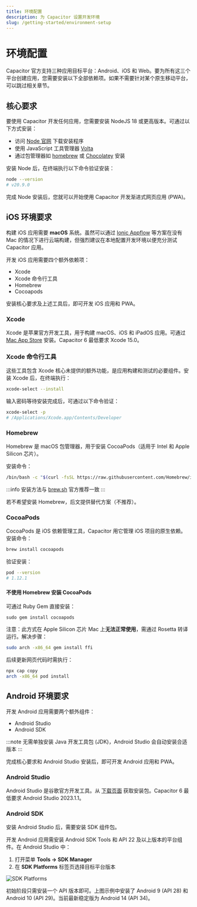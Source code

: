 ```yaml
---
title: 环境配置
description: 为 Capacitor 设置开发环境
slug: /getting-started/environment-setup
---
```


# 环境配置

Capacitor 官方支持三种应用目标平台：Android、iOS 和 Web。要为所有这三个平台创建应用，您需要安装以下全部依赖项。如果不需要针对某个原生移动平台，可以跳过相关章节。

## 核心要求

要使用 Capacitor 开发任何应用，您需要安装 NodeJS 18 或更高版本。可通过以下方式安装：
- 访问 [Node 官网](https://nodejs.org) 下载安装程序
- 使用 JavaScript 工具管理器 [Volta](https://volta.sh/)
- 通过包管理器如 [homebrew](https://brew.sh/) 或 [Chocolatey](https://chocolatey.org/) 安装

安装 Node 后，在终端执行以下命令验证安装：

```bash
node --version
# v20.9.0
```

完成 Node 安装后，您就可以开始使用 Capacitor 开发渐进式网页应用 (PWA)。

## iOS 环境要求

构建 iOS 应用需要 **macOS** 系统。虽然可以通过 [Ionic Appflow](http://ionicframework.com/appflow) 等方案在没有 Mac 的情况下进行云端构建，但强烈建议在本地配置开发环境以便充分测试 Capacitor 应用。

开发 iOS 应用需要四个额外依赖项：
- Xcode
- Xcode 命令行工具
- Homebrew
- Cocoapods

安装核心要求及上述工具后，即可开发 iOS 应用和 PWA。

### Xcode

Xcode 是苹果官方开发工具，用于构建 macOS、iOS 和 iPadOS 应用。可通过 [Mac App Store](https://apps.apple.com/us/app/xcode/id497799835?mt=12) 安装。Capacitor 6 最低要求 Xcode 15.0。

### Xcode 命令行工具

这些工具包含 Xcode 核心未提供的额外功能，是应用构建和测试的必要组件。安装 Xcode 后，在终端执行：

```bash
xcode-select --install
```

输入密码等待安装完成后，可通过以下命令验证：

```bash
xcode-select -p
# /Applications/Xcode.app/Contents/Developer
```

### Homebrew

Homebrew 是 macOS 包管理器，用于安装 CocoaPods（适用于 Intel 和 Apple Silicon 芯片）。

安装命令：
```bash
/bin/bash -c "$(curl -fsSL https://raw.githubusercontent.com/Homebrew/install/HEAD/install.sh)"
```

:::info
安装方法与 [brew.sh](https://brew.sh) 官方推荐一致
:::

若不希望安装 Homebrew，后文提供替代方案（不推荐）。

### CocoaPods

CocoaPods 是 iOS 依赖管理工具，Capacitor 用它管理 iOS 项目的原生依赖。安装命令：

```bash
brew install cocoapods
```

验证安装：
```bash
pod --version
# 1.12.1
```

#### 不使用 Homebrew 安装 CocoaPods

可通过 Ruby Gem 直接安装：
```
sudo gem install cocoapods
```

注意：此方式在 Apple Silicon 芯片 Mac 上**无法正常使用**，需通过 Rosetta 转译运行。解决步骤：

```bash
sudo arch -x86_64 gem install ffi
```

后续更新网页代码时需执行：
```bash
npx cap copy
arch -x86_64 pod install
```

## Android 环境要求

开发 Android 应用需要两个额外组件：
- Android Studio
- Android SDK

:::note
无需单独安装 Java 开发工具包 (JDK)，Android Studio 会自动安装合适版本
:::

完成核心要求和 Android Studio 安装后，即可开发 Android 应用和 PWA。

### Android Studio

Android Studio 是谷歌官方开发工具。从 [下载页面](https://developer.android.com/studio) 获取安装包。Capacitor 6 最低要求 Android Studio 2023.1.1。

### Android SDK

安装 Android Studio 后，需要安装 SDK 组件包。

开发 Android 应用需安装 Android SDK Tools 和 API 22 及以上版本的平台组件。在 Android Studio 中：
1. 打开菜单 **Tools -> SDK Manager**
2. 在 **SDK Platforms** 标签页选择目标平台版本

![SDK Platforms](/img/v6/docs/android/sdk-platforms.png)

初始阶段只需安装一个 API 版本即可。上图示例中安装了 Android 9 (API 28) 和 Android 10 (API 29)。当前最新稳定版为 Android 14 (API 34)。